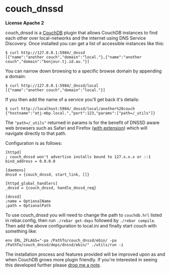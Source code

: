 # couch_dnssd

**License Apache 2**

couch_dnssd is a [CouchDB](http://couchdb.apache.org/) plugin that allows CouchDB instances to find each other over local-networks and the internet using DNS Service Discovery. Once installed you can get a list of accessible instances like this:

```
$ curl http://127.0.0.1:5984/_dnssd
[{"name":"another couch","domain":"local."},{"name":"another couch","domain":"bonjour.tj.id.au."}]
```

You can narrow down browsing to a specific browse domain by appending a domain:

```
$ curl http://127.0.0.1:5984/_dnssd/local
[{"name":"another couch","domain":"local."}]
```

If you then add the name of a service you'll get back it's details:

```
$ curl http://localhost:5984/_dnssd/local/another%20couch
{"hostname":"atj-mbp.local.","port":123,"params":["path=/_utils"]}
```

The `"path=/_utils"` returned in params is for the benefit of DNSSD aware web browsers such as Safari and Firefox ([with extension](https://addons.mozilla.org/en-US/firefox/addon/dnssd/)) which will navigate directly to that path.

Configuration is as follows:

```
[httpd]
; couch_dnssd won't advertise installs bound to 127.x.x.x or ::1
bind_address = 0.0.0.0

[daemons]
dnssd = {couch_dnssd, start_link, []}

[httpd_global_handlers]
_dnssd = {couch_dnssd, handle_dnssd_req}

[dnssd]
;name = OptionalName
;path = OptionalPath
```

To use couch_dnssd you will need to change the path to `couchdb.hrl` listed in rebar.config, then run `./rebar get-deps` followed by `./rebar compile`. Then add the above configuration to local.ini and finally start couch with something like:

```
env ERL_ZFLAGS="-pa /PathTo/couch_dnssd/ebin/ -pa /PathTo/couch_dnssd/deps/dnssd/ebin/" ./utils/run -i
```

The installation process and features provided will be improved upon as and when CouchDB grows more plugin friendly. If you're interested in seeing this developed further please [drop me a note](http://andrew.tj.id.au/email).